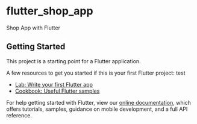 # flutter_shop_app

Shop App with Flutter

## Getting Started

This project is a starting point for a Flutter application.

A few resources to get you started if this is your first Flutter project:
test

- [Lab: Write your first Flutter app](https://flutter.dev/docs/get-started/codelab)
- [Cookbook: Useful Flutter samples](https://flutter.dev/docs/cookbook)

For help getting started with Flutter, view our
[online documentation](https://flutter.dev/docs), which offers tutorials,
samples, guidance on mobile development, and a full API reference.
